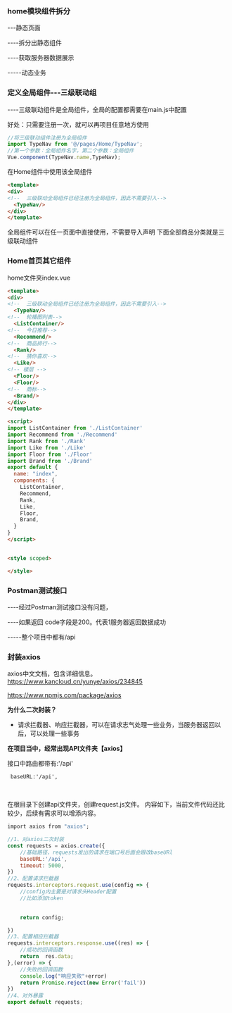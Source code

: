 ### home模块组件拆分

---静态页面

----拆分出静态组件

----获取服务器数据展示

-----动态业务

### 定义全局组件---三级联动组

----三级联动组件是全局组件，全局的配置都需要在main.js中配置

好处：只需要注册一次，就可以再项目任意地方使用

````js
//将三级联动组件注册为全局组件
import TypeNav from '@/pages/Home/TypeNav';
//第一个参数：全局组件名字，第二个参数：全局组件
Vue.component(TypeNav.name,TypeNav);
````

在Home组件中使用该全局组件

```html
<template>
<div>
<!--  三级联动全局组件已经注册为全局组件，因此不需要引入-->
  <TypeNav/>
</div>
</template>
```


全局组件可以在任一页面中直接使用，不需要导入声明
下面全部商品分类就是三级联动组件



### Home首页其它组件

home文件夹index.vue

```html
<template>
<div>
<!--  三级联动全局组件已经注册为全局组件，因此不需要引入-->
  <TypeNav/>
<!--  轮播图列表-->
  <ListContainer/>
<!--  今日推荐-->
  <Recommend/>
<!--  商品排行-->
  <Rank/>
<!--  猜你喜欢-->
  <Like/>
<!-- 楼层 -->
  <Floor/>
  <Floor/>
<!--  商标-->
  <Brand/>
</div>
</template>

<script>
import ListContainer from './ListContainer'
import Recommend from './Recommend'
import Rank from './Rank'
import Like from './Like'
import Floor from './Floor'
import Brand from './Brand'
export default {
  name: "index",
  components: {
    ListContainer,
    Recommend,
    Rank,
    Like,
    Floor,
    Brand,
  }
}
</script>


<style scoped>

</style>
```

### Postman测试接口

----经过Postman测试接口没有问题，

----如果返回 code字段是200。代表1服务器返回数据成功

-----整个项目中都有/api

### 封装axios

axios中文文档，包含详细信息。
https://www.kancloud.cn/yunye/axios/234845

https://www.npmjs.com/package/axios

**为什么二次封装？**

+ 请求拦截器、响应拦截器，可以在请求志气处理一些业务，当服务器返回以后，可以处理一些事务

**在项目当中，经常出现API文件夹【axios】**

接口中路由都带有:'/api'

```
 baseURL:'/api',
```

​		

在根目录下创建api文件夹，创建request.js文件。
内容如下，当前文件代码还比较少，后续有需求可以增添内容。

```cmd
import axios from "axios";
```



```js
//1、对axios二次封装
const requests = axios.create({
    //基础路径，requests发出的请求在端口号后面会跟改baseURl
    baseURL:'/api',
    timeout: 5000,
})
//2、配置请求拦截器
requests.interceptors.request.use(config => {
    //config内主要是对请求头Header配置
    //比如添加token
    

    return config;

})
//3、配置相应拦截器
requests.interceptors.response.use((res) => {
    //成功的回调函数
    return  res.data;
},(error) => {
    //失败的回调函数
    console.log("响应失败"+error)
    return Promise.reject(new Error('fail'))
})
//4、对外暴露
export default requests;
```

​		